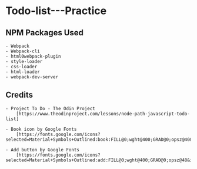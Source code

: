 # Todo-list---Practice

## NPM Packages Used

    - Webpack
    - Webpack-cli
    - html0webpack-plugin
    - style-loader
    - css-loader
    - html-loader
    - webpack-dev-server

## Credits

    - Project To Do - The Odin Project
        [https://www.theodinproject.com/lessons/node-path-javascript-todo-list]

    - Book icon by Google Fonts
        [https://fonts.google.com/icons?selected=Material+Symbols+Outlined:book:FILL@0;wght@400;GRAD@0;opsz@40&icon.query=book&icon.size=40&icon.color=%23000000]

    - Add button by Google Fonts
        [https://fonts.google.com/icons?selected=Material+Symbols+Outlined:add:FILL@0;wght@400;GRAD@0;opsz@48&icon.size=64&icon.color=%23000000]